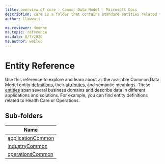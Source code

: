 ```yaml
---
title: overview of core - Common Data Model | Microsoft Docs
description: core is a folder that contains standard entities related to the Common Data Model.
author: llawwaii

ms.reviewer: deonhe
ms.topic: reference
ms.date: 8/7/2020
ms.author: weiluo
---
```


# Entity Reference

Use this reference to explore and learn about all the available Common Data Model entity [definitions](../../sdk/logical-definitions.md#definition-documents), their [attributes](../../sdk/logical-definitions.md#entities-and-their-attributes), and semantic meanings. These [entities](../../sdk/logical-definitions.md#entities-and-their-attributes)
 span several business domains and describe data in different applications and solutions. For example, you can find entity definitions related to Health Care or Operations.  

## Sub-folders

|Name|
|---|
|[applicationCommon](applicationCommon/overview.md)|
|[industryCommon](industryCommon/overview.md)|
|[operationsCommon](operationsCommon/overview.md)|
